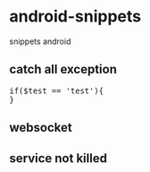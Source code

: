 # android-snippets
snippets android

## catch all exception

<pre>
if($test == 'test'){
}
</pre>
## websocket
## service not killed
